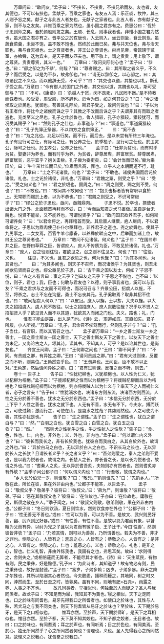 <!-- { "loadSidebar": true } -->
　　万章问曰：“敢问友。”孟子曰：“不挟长，不挟贵，不挟兄弟而友。友也者，友其德也，不可以有挟也。孟献子，百乘之家也，有友五人焉：乐正裘，牧仲，其三人则予忘之矣。献子之与此五人者友也，无献子之家者也。此五人者，亦有献子之家，则不与之友矣。非惟百乘之家为然也，虽小国之君亦有之。费惠公曰：‘吾於子思则师之矣，吾於颜般则友之矣。王顺、长息，则事我者也。非惟小国之君为然也，虽大国之君亦有之。晋平公之於亥唐也，入云则入，坐云则坐，食云则食。虽蔬食菜羹，未尝不饱，盖不敢不饱也。然终於此而已矣。弗与共天位也，弗与治天职也，弗与食天禄也。士之尊贤者也，非王公之尊贤也。舜尚见帝，帝馆甥于贰室，亦飨舜，迭为宾主，是天子而友匹夫也。用下敬上，谓之贵贵；用上敬下，谓之尊贤。贵贵尊贤，其义一也。”
　　万章曰：“敢问交际何心也？”孟子曰：“恭也。”曰：“卻之卻之为不恭’，何哉？”曰：“尊者赐之。曰：其所取之者义乎，不义乎？而后受之，以是为不恭，故弗卻也。”曰：“请无以辞卻之，以心卻之，曰：其取诸民之不义也。而以他辞无受，不可乎？”曰：“其交也以道，其接也以礼，斯孔子受之矣。”万章曰：“今有御人於国门之外者，其交也以道，其餽也以礼，斯可受御与？”曰：“不可。《康诰》曰：‘杀越人于货，闵不畏死，凡民罔不譈。’是不待教而诛者也。殷受夏，周受殷，所不辞也。於今为烈，如之何其受之？”曰：“今之诸侯取之於民也，犹御也。苟善其礼际矣，斯君子受之，敢问何说也？”曰：“子以为有王者作，将比今之诸侯而诛之乎？其教之不改而后诛之乎？夫谓非其有而取之者盗也，充类至义之尽也。孔子之仕於鲁也，鲁人猎较，孔子亦猎较。猎较犹可，而况受其赐乎？”曰：“然则孔子之仕也，非事道与？”曰：“事道也。”“事道奚猎较也？”曰：“孔子先簿正祭器，不以四方之食供簿正。”
　　曰：“奚不去也？”曰：“为之兆也。兆足以行矣，而不行，而后去，是以未尝有所终三年淹也。孔子有见行可之仕，有际可之仕，有公养之仕。於季桓子，见行可之仕也。於卫灵公，际可之仕也。於卫孝公，公养之仕也。”
　　孟子曰：“仕非为贫也，而有时乎为贫。娶妻非为养也，而有时乎为养。为贫者，辞尊居卑，辞富居贫。辞尊居卑，辞富居贫，恶乎宜乎？抱关击柝。孔子尝为委吏矣，曰：‘会计当而已矣。’尝为乘田矣，曰：‘牛羊茁壮长而已矣。’位卑而言高，罪也。立乎人之本朝而道不行，耻也。”
　　万章曰：“士之不讬诸侯，何也？”孟子曰：“不敢也。诸侯失国而后讬於诸侯，礼也。士之讬於诸侯，非礼也。”万章曰：“君餽之粟，则受之乎？”曰：“受之。”“受之何义也？”曰：“君之於氓也，固周之。”曰：“周之则受，赐之则不受，何也？”曰：“不敢也。”曰：“敢问其不敢何也？”曰：“抱关击柝者皆有常职以食於上。无常职而赐於上者，以为不恭也。”曰：“君餽之则受之，不识可常继乎？”曰：“缪公之於子思也，亟问，亟餽鼎肉。
　　子思不悦。於卒也，摽使者出诸大门之外，北面稽首再拜而不受，曰：‘今而后知君之犬马畜伋。’盖自是台无餽也。悦贤不能举，又不能养也，可谓悦贤乎？”曰：“敢问国君欲养君子，如何斯可谓养矣？”曰：“以君命将之，再拜稽首而受。其后廪人继粟，庖人继肉，不以君命将之。子思以为鼎肉使己仆仆尔亟拜也，非养君子之道也。尧之於舜也，使其子九男事之，二女女焉，百官牛羊仓廪备，以养舜於畎亩之中，后举而加诸上位，故曰王公之尊贤者也。”
　　万章曰：“敢问不见诸侯，何义也？”孟子曰：“在国曰市井之臣，在野曰草莽之臣，皆谓庶人。庶人不传质为臣，不敢见於诸侯，礼也。”万章曰：“庶人，召之役则往役，君欲见之，召之则不往见之，何也？”曰：“往役，义也。
　　往见，不义也。且君之欲见之也，何为也哉？”曰：“为其多闻也，为其贤也。”
　　曰：“为其多闻也，则天子不召师，而况诸侯乎？为其贤也，则吾未闻欲见贤而召之也。缪公亟见於子思，曰：‘古千乘之国以友士，何如？’子思不悦，曰：‘古之人有言曰：事之云乎？岂曰友之云乎？’子思之不悦也，岂不曰：‘以位，则子，君也；我，臣也；何敢与君友也？以德，则子事我者也，奚可以与我友？’千乘之君求与之友而不可得也，而况可召与？齐景公田，招虞人以旌，不至，将杀之。志士不忘在沟壑，勇士不忘丧其元。孔子奚取焉？取非其招不往也。”曰：“敢问招虞人何以？”曰：“以皮冠。庶人以旃，士以旂，大夫以旌。以大夫之招招虞人，虞人死不敢往。以士之招招庶人，庶人岂敢往哉？况乎以不贤人之招招贤人乎？欲见贤人而不以其道，犹欲其入而闭之门也。夫义，路也；礼，门也。
　　惟君子能由是路，出入是门也。《诗》云，‘周道如底，其直如矢。君子所履，小人所视。’”万章曰：“孔子，君命召不俟驾而行，然则孔子非与？”曰：“孔子当仕，有官职，而以其官召之也。”
　　孟子谓万章曰：“一乡之善士斯友一乡之善士，一国之善士斯友一国之善士，天下之善士斯友天下之善士。以友天下之善士为未足，又尚论古之人。颂其诗，读其书，不知其人，可乎？是以论其世也，是尚友也。”
　　齐宣王问卿。孟子曰：“王何卿之问也？”王曰：“卿不同乎？”曰：“不同。有贵戚之卿，有异姓之卿。”王曰：“请问贵戚之卿。”曰：“君有大过则谏，反覆之而不听，则易位。”王勃然变乎色。曰：“王勿异也。王问臣，臣不敢不以正对。”王色定，然后请问异姓之卿。曰：“君有过则谏，反覆之而不听，则去。”
　　卷十一 告子上
　　告子曰：“性犹杞柳也，义犹桮棬也。以人性为仁义，犹以杞柳为桮棬。”孟子曰：“子能顺杞柳之性而以为桮棬乎？将戕贼杞柳而后以为桮棬也？如将戕贼杞柳而以为桮棬，则亦将戕贼人以为仁义与？率天下之人而祸仁义者，必子之言夫！”告子曰：“性犹湍水也，决诸东方则东流，决诸西方则西流。人性之无分於善不善也，犹水之无分於东西也。”孟子曰：“水信无分於东西，无分於上下乎？人性之善也，犹水之就下也。人无有不善，水无有不下。今夫水，搏而跃之，可使过颡；激而行之，可使在山。是岂水之性哉？其势则然也。人之可使为不善，其性亦犹是也。”
　　告子曰：“生之谓性。”孟子曰：“生之谓性也，犹白之谓白与？”曰：“然。”“白羽之白也，犹白雪之白；白雪之白，犹白玉之白欤？”曰：“然。”
　　“然则犬之性犹牛之性，牛之性犹人之性欤？”告子曰：“食、色，性也。仁，内也，非外也；义，外也，非内也。”孟子曰：“何以谓仁内义外也？”曰：“彼长而我长之，非有长於我也。犹彼白而我白之，从其白於外也，故谓之外也。”曰：“异於白马之白也，无以异於白人之白也。不识长马之长也，无以异於长人之长欤？且谓长者义乎？长之者义乎？”曰：“吾弟则爱之，秦人之弟则不爱也，是以我为悦者也，故谓之内。长楚人之长，亦长吾之长，是以长为悦者也，故谓之外也。”曰：“耆秦人之炙，无以异於耆吾炙，夫物则亦有然者也，然则耆炙亦有外欤？”孟季子问公都子曰：“何以谓义内也？”曰：“行吾敬，故谓之内也。”
　　“乡人长於伯兄一岁，则谁敬？”曰：“敬兄。”“酌则谁先？”曰：“先酌乡人。”“所敬在此，所长在彼，果在外非由内也。”公都子不能答，以告孟子。
　　孟子曰：“敬叔父乎？敬弟乎？彼将曰：‘敬叔父。’曰：‘弟为尸，则谁敬？’彼将曰：‘敬弟。’子曰：‘恶在其敬叔父也？’彼将曰：‘在位故也。’子亦曰：‘在位故也。庸敬在兄，斯须之敬在乡人。’”季子闻之，曰：“敬叔父则敬，敬弟则敬，果在外非由内也。”公都子曰：“冬日则饮汤，夏日则饮水，然则饮食亦在外也？”公都子曰：“告子曰：‘性无善无不善也。’或曰：‘性可以为善，可以为不善。是故文、武兴则民好善，幽、厉兴则民好暴。’或曰：‘有性善，有性不善。是故以尧为君而有象，以瞽瞍为父而有舜，以纣为兄之子且以为君而有微子启、王子比干。’今曰‘性善’，然则彼皆非欤？”孟子曰：“乃若其情，则可以为善矣，乃所谓善也。若夫为不善，非才之罪也。恻隐之心，人皆有之；羞恶之心，人皆有之；恭敬之心，人皆有之；是非之心，人皆有之。恻隐之心，仁也；羞恶之心，义也；恭敬之心，礼也；是非之心，智也。仁义礼智，非由外铄我也，我固有之也，弗思耳矣。故曰：‘求则得之，舍则失之。’或相倍蓰而无筭者，不能尽其才者也。《诗》曰：‘天生蒸民，有物有则。民之秉彝，好是懿德。’孔子曰：‘为此诗者，其知道乎！故有物必有则，民之秉彝也，故好是懿德。’”孟子曰：“富岁，子弟多赖；凶岁，子弟多暴。非天之降才尔殊也，其所以陷溺其心者然也。今夫麰麦，播种而耰之，其地同，树之时又同，浡然而生，至於日至之时，皆孰矣。虽有不同，则地有肥<石尧>，雨露之养、人事之不齐也。
　　故凡同类者，举相似也，何独至於人而疑之？圣人与我同类者。故龙子曰：‘不知足而为屦，我知其不为蕢也。’屦之相似，天下之足同也。口之於味有同耆也，易牙先得我口之所耆者也。如使口之於味也，其性与人殊，若犬马之与我不同类也，则天下何耆皆从易牙之於味也？至於味，天下期於易牙，是天下之口相似也。
　　惟耳亦然。至於声，天下期於师旷，是天下之耳相似也。惟目亦然。至於子都，天下莫不知其姣也。不知子都之姣者，无目者也。故曰：口之於味也，有同耆焉；耳之於声也，有同听焉；目之於色也，有同美焉。至於心，独无所同然乎？心之所同然者何也？谓理也，义也。圣人先得我心之所同然耳。故理义之悦我心，犹刍豢之悦我口。”
